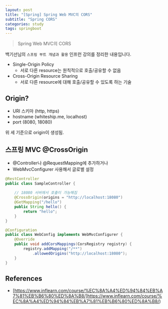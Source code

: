 ```yaml
---
layout: post
title: "[Spring] Spring Web MVC의 CORS"
subtitle: "Spring CORS"
categories: study
tags: springboot
---
```

> Spring Web MVC의 CORS

백기선님의 `스프링 부트 개념과 활용` 인프런 강의를 정리한 내용입니다.


- Single-Origin Policy
    - 서로 다른 resource는 원칙적으로 호출/공유할 수 없음
- Cross-Origin Resource Sharing
    - 서로 다른 resource에 대해 호출/공유할 수 있도록 하는 기술

## Origin?
- URI 스키마 (http, https)
- hostname (whiteship.me, localhost)
- port (8080, 18080)  

위 세 기준으로 origin이 생성됨.

## 스프링 MVC @CrossOrigin
- @Controller나 @RequestMapping에 추가하거나
- WebMvcConfigurer 사용해서 글로벌 설정


```java
@RestController
public class SampleController {
    
    // 18080 서버에서 호출이 가능해짐
    @CrossOrigin(origins = "http://localhost:18080")
    @GetMapping("/hello")
    public String hello() {
        return "hello";
    }
}
```


```java
@Configuration
public class WebConfig implements WebMvcConfigurer {
    @Override
    public void addCorsMappings(CorsRegistry registry) {
        registry.addMapping("/**")
            .allowedOrigins("http://localhost:18080");
    }
} 
```

## References
- [https://www.inflearn.com/course/%EC%8A%A4%ED%94%84%EB%A7%81%EB%B6%80%ED%8A%B8/]https://www.inflearn.com/course/%EC%8A%A4%ED%94%84%EB%A7%81%EB%B6%80%ED%8A%B8/)